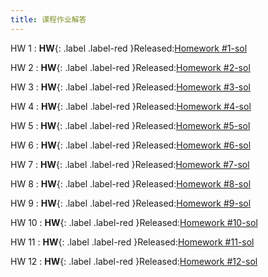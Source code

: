```yaml
---
title: 课程作业解答
---
```


HW 1
: **HW**{: .label .label-red }Released:[Homework #1-sol](https://basics.sjtu.edu.cn/~yangqizhe/pdf/la2025s/homework/LA-hw1-answer.pdf)  

HW 2
: **HW**{: .label .label-red }Released:[Homework #2-sol](https://basics.sjtu.edu.cn/~yangqizhe/pdf/la2025s/homework/LA-hw2-answer.pdf)  

HW 3
: **HW**{: .label .label-red }Released:[Homework #3-sol](https://basics.sjtu.edu.cn/~yangqizhe/pdf/la2025s/homework/LA-hw3-answer.pdf)  

HW 4
: **HW**{: .label .label-red }Released:[Homework #4-sol](https://basics.sjtu.edu.cn/~yangqizhe/pdf/la2025s/homework/LA-hw4-answer.pdf)  

HW 5
: **HW**{: .label .label-red }Released:[Homework #5-sol](https://basics.sjtu.edu.cn/~yangqizhe/pdf/la2025s/homework/LA-hw5-answer.pdf)  

HW 6
: **HW**{: .label .label-red }Released:[Homework #6-sol](https://basics.sjtu.edu.cn/~yangqizhe/pdf/la2025s/homework/LA-hw6-answer.pdf)  

HW 7
: **HW**{: .label .label-red }Released:[Homework #7-sol](https://basics.sjtu.edu.cn/~yangqizhe/pdf/la2025s/homework/LA-hw7-answer.pdf)  

HW 8
: **HW**{: .label .label-red }Released:[Homework #8-sol](https://basics.sjtu.edu.cn/~yangqizhe/pdf/la2025s/homework/LA-hw8-answer.pdf)  

HW 9
: **HW**{: .label .label-red }Released:[Homework #9-sol](https://basics.sjtu.edu.cn/~yangqizhe/pdf/la2025s/homework/LA-hw9-answer.pdf)  

HW 10
: **HW**{: .label .label-red }Released:[Homework #10-sol](https://basics.sjtu.edu.cn/~yangqizhe/pdf/la2025s/homework/LA-hw10-answer.pdf)  

HW 11
: **HW**{: .label .label-red }Released:[Homework #11-sol](https://basics.sjtu.edu.cn/~yangqizhe/pdf/la2025s/homework/LA-hw11-answer.pdf)  

HW 12
: **HW**{: .label .label-red }Released:[Homework #12-sol](https://basics.sjtu.edu.cn/~yangqizhe/pdf/la2025s/homework/LA-hw12-answer.pdf)  